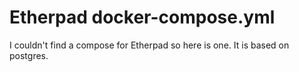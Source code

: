 # Etherpad docker-compose.yml

I couldn't find a compose for Etherpad so here is one. It is based on postgres. 

